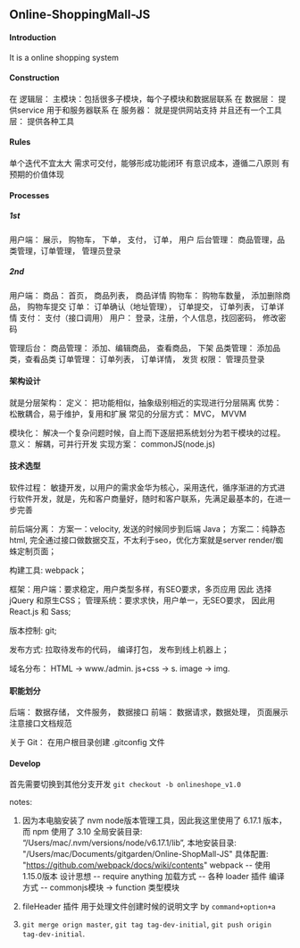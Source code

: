 ## Online-ShoppingMall-JS

#### Introduction

It is a online shopping system

#### Construction

在 逻辑层： 
  主模块：包括很多子模块，每个子模块和数据层联系
在 数据层：
  提供service 用于和服务器联系
在 服务器：
  就是提供网站支持
并且还有一个工具层：
  提供各种工具

#### Rules

单个迭代不宜太大
需求可交付，能够形成功能闭环
有意识成本，遵循二八原则
有预期的价值体现

#### Processes

##### 1st

用户端： 展示， 购物车， 下单， 支付， 订单， 用户
后台管理： 商品管理，品类管理，订单管理， 管理员登录

##### 2nd

用户端：
商品： 首页， 商品列表， 商品详情
购物车： 购物车数量， 添加删除商品， 购物车提交
订单： 订单确认（地址管理）， 订单提交， 订单列表， 订单详情
支付： 支付（接口调用）
用户： 登录，注册，个人信息，找回密码， 修改密码

管理后台：
商品管理： 添加、编辑商品， 查看商品， 下架
品类管理： 添加品类，查看品类
订单管理： 订单列表， 订单详情， 发货
权限： 管理员登录

#### 架构设计

就是分层架构：
定义： 把功能相似，抽象级别相近的实现进行分层隔离
优势： 松散耦合，易于维护，复用和扩展
常见的分层方式： MVC， MVVM

模块化：
解决一个复杂问题时候，自上而下逐层把系统划分为若干模块的过程。
意义： 解耦，可并行开发
实现方案： commonJS(node.js)

#### 技术选型

软件过程： 敏捷开发，以用户的需求金华为核心，采用迭代，循序渐进的方式进行软件开发，就是，先和客户商量好，随时和客户联系，先满足最基本的，在进一步完善

前后端分离： 方案一：velocity, 发送的时候同步到后端 Java； 方案二：纯静态html, 完全通过接口做数据交互，不太利于seo，优化方案就是server render/蜘蛛定制页面；

构建工具: webpack；

框架：用户端：要求稳定，用户类型多样，有SEO要求，多页应用 因此 选择jQuery 和原生CSS； 管理系统：要求求快，用户单一，无SEO要求， 因此用 React.js 和 Sass;

版本控制: git;

发布方式: 拉取待发布的代码， 编译打包， 发布到线上机器上；

域名分布： HTML -> www./admin. js+css -> s. image -> img.

#### 职能划分

后端：
数据存储， 文件服务， 数据接口
前端：
数据请求，数据处理， 页面展示
注意接口文档规范

关于 Git：
在用户根目录创建 .gitconfig 文件

#### Develop

首先需要切换到其他分支开发 `git checkout -b onlineshope_v1.0` 





notes:
1. 因为本电脑安装了 nvm node版本管理工具，因此我这里使用了 6.17.1 版本，而 npm 使用了 3.10 全局安装目录: “/Users/mac/.nvm/versions/node/v6.17.1/lib”, 本地安装目录: "/Users/mac/Documents/gitgarden/Online-ShopMall-JS"
具体配置: "https://github.com/webpack/docs/wiki/contents"
webpack -- 使用 1.15.0版本
设计思想 -- require anything
加载方式 -- 各种 loader 插件
编译方式 -- commonjs模块 -> function 类型模块

2. fileHeader 插件 用于处理文件创建时候的说明文字 by `command+option+a`

3. `git merge orign master`, `git tag tag-dev-initial`, `git push origin tag-dev-initial`.


















